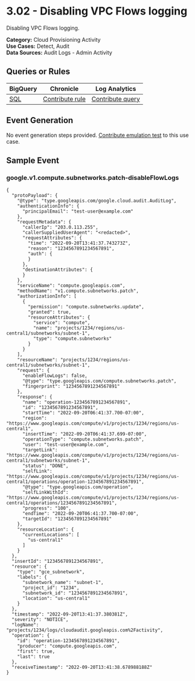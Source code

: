 # 3.02 - Disabling VPC Flows logging
Disabling VPC Flows logging.


**Category:** Cloud Provisioning Activity
</br>
**Use Cases:** Detect, Audit
</br>
**Data Sources:** Audit Logs - Admin Activity
</br>



## Queries or Rules
BigQuery | Chronicle | Log Analytics
--- | --- | ---
[SQL](../../backends/bigquery/sql/3_02_vpc_flows_logging_disabled.sql) | [Contribute rule](../../CONTRIBUTING.md) | [Contribute query](../../CONTRIBUTING.md)

## Event Generation
No event generation steps provided. [Contribute emulation test](../../CONTRIBUTING.md) to this use case.

## Sample Event


### google.v1.compute.subnetworks.patch-disableFlowLogs
```
{
  "protoPayload": {
    "@type": "type.googleapis.com/google.cloud.audit.AuditLog",
    "authenticationInfo": {
      "principalEmail": "test-user@example.com"
    },
    "requestMetadata": {
      "callerIp": "203.0.113.255",
      "callerSuppliedUserAgent": "<redacted>",
      "requestAttributes": {
        "time": "2022-09-20T13:41:37.743273Z",
        "reason": "1234567891234567891",
        "auth": {
        }
      },
      "destinationAttributes": {
      }
    },
    "serviceName": "compute.googleapis.com",
    "methodName": "v1.compute.subnetworks.patch",
    "authorizationInfo": [
      {
        "permission": "compute.subnetworks.update",
        "granted": true,
        "resourceAttributes": {
          "service": "compute",
          "name": "projects/1234/regions/us-central1/subnetworks/subnet-1",
          "type": "compute.subnetworks"
        }
      }
    ],
    "resourceName": "projects/1234/regions/us-central1/subnetworks/subnet-1",
    "request": {
      "enableFlowLogs": false,
      "@type": "type.googleapis.com/compute.subnetworks.patch",
      "fingerprint": "1234567891234567891"
    },
    "response": {
      "name": "operation-1234567891234567891",
      "id": "1234567891234567891",
      "startTime": "2022-09-20T06:41:37.700-07:00",
      "region": "https://www.googleapis.com/compute/v1/projects/1234/regions/us-central1",
      "insertTime": "2022-09-20T06:41:37.699-07:00",
      "operationType": "compute.subnetworks.patch",
      "user": "test-user@example.com",
      "targetLink": "https://www.googleapis.com/compute/v1/projects/1234/regions/us-central1/subnetworks/subnet-1",
      "status": "DONE",
      "selfLink": "https://www.googleapis.com/compute/v1/projects/1234/regions/us-central1/operations/operation-1234567891234567891",
      "@type": "type.googleapis.com/operation",
      "selfLinkWithId": "https://www.googleapis.com/compute/v1/projects/1234/regions/us-central1/operations/1234567891234567891",
      "progress": "100",
      "endTime": "2022-09-20T06:41:37.700-07:00",
      "targetId": "1234567891234567891"
    },
    "resourceLocation": {
      "currentLocations": [
        "us-central1"
      ]
    }
  },
  "insertId": "1234567891234567891",
  "resource": {
    "type": "gce_subnetwork",
    "labels": {
      "subnetwork_name": "subnet-1",
      "project_id": "1234",
      "subnetwork_id": "1234567891234567891",
      "location": "us-central1"
    }
  },
  "timestamp": "2022-09-20T13:41:37.380381Z",
  "severity": "NOTICE",
  "logName": "projects/1234/logs/cloudaudit.googleapis.com%2Factivity",
  "operation": {
    "id": "operation-1234567891234567891",
    "producer": "compute.googleapis.com",
    "first": true,
    "last": true
  },
  "receiveTimestamp": "2022-09-20T13:41:38.678988188Z"
}
```


